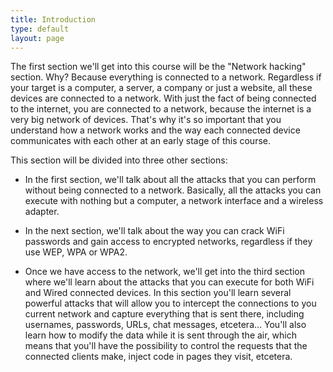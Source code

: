 ```yaml
---
title: Introduction
type: default
layout: page
---
```


The first section we'll get into this course will be the "Network hacking"
section. Why? Because everything is connected to a network. Regardless if your
target is a computer, a server, a company or just a website, all these devices
are connected to a network. With just the fact of being connected to the
internet, you are connected to a network, because the internet is a very big
network of devices. That's why it's so important that you understand how a
network works and the way each connected device communicates with each other at
an early stage of this course.

This section will be divided into three other sections:

* In the first section, we'll talk about all the attacks that you can perform
  without being connected to a network. Basically, all the attacks you can
execute with nothing but a computer, a network interface and a wireless adapter.

* In the next section, we'll talk about the way you can crack WiFi passwords and
  gain access to encrypted networks, regardless if they use WEP, WPA or WPA2.

* Once we have access to the network, we'll get into the third section where
  we'll learn about the attacks that you can execute for both WiFi and Wired
connected devices. In this section you'll learn several powerful attacks that
will allow you to intercept the connections to you current network and capture
everything that is sent there, including usernames, passwords, URLs, chat
messages, etcetera... You'll also learn how to modify the data while it is sent
through the air, which means that you'll have the possibility to control the
requests that the connected clients make, inject code in pages they visit,
etcetera.
